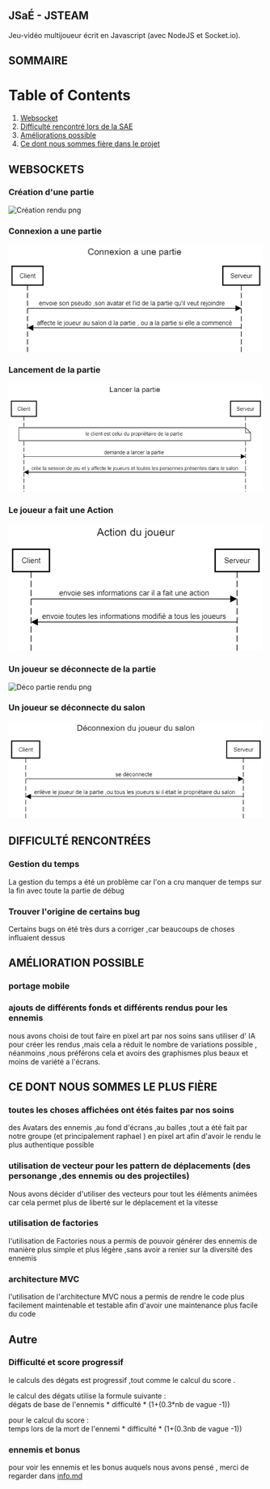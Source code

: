 ## JSaÉ - JSTEAM

Jeu-vidéo multijoueur écrit en Javascript (avec NodeJS et Socket.io).

## SOMMAIRE

# Table of Contents
1. [Websocket](#websockets)
2. [Difficulté rencontré lors de la SAE](#difficulté-rencontrées)
3. [Améliorations possible](#amélioration-possible)
4. [Ce dont nous sommes fière dans le projet](#ce-dont-nous-sommes-le-plus-fière)

##  WEBSOCKETS

### Création d'une partie

![Création rendu png](./rendu/img/Création%20partie%20fix.png)

### Connexion a une partie

![Connexion rendu png](./rendu/img/Connexion%20Partie.png)

### Lancement de la partie 

![Lancement rendu png](./rendu/img/Lancement%20Partie.png)

### Le joueur a fait une Action

![Action rendu png](./rendu/img/Action%20joueur.png)

### Un joueur se déconnecte de la partie 

![Déco partie rendu png](./rendu/img/déco%20partie%20fix.png)

### Un joueur se déconnecte du salon

![Déco salon rendu png](./rendu/img/deco%20fix.png)

## DIFFICULTÉ RENCONTRÉES 

### Gestion du temps

La gestion du temps a été un problème car l'on a cru manquer de temps sur la fin avec toute la partie de débug 

### Trouver l'origine de certains bug

Certains bugs on été très durs a corriger ,car beaucoups de choses influaient dessus 

## AMÉLIORATION POSSIBLE

### portage mobile 

### ajouts de différents fonds et différents rendus pour les ennemis 

nous avons choisi de tout faire en pixel art par nos soins sans utiliser d' IA pour créer les rendus ,mais cela a réduit le nombre de variations possible , néanmoins ,nous préférons cela et avoirs des graphismes plus beaux et moins de variété a l'écrans.

## CE DONT NOUS SOMMES LE PLUS FIÈRE

### toutes les choses affichées ont étés faites par nos soins 

des Avatars des ennemis ,au fond d'écrans ,au balles ,tout a été fait par notre groupe (et principalement raphael ) en pixel art afin d'avoir le rendu le plus authentique possible

### utilisation de vecteur pour les pattern de déplacements (des personange ,des ennemis ou des projectiles)

Nous avons décider d'utiliser des vecteurs pour tout les éléments animées car cela permet plus de liberté sur le déplacement et la vitesse 

### utilisation de factories

l'utilisation de Factories nous a permis de pouvoir générer des ennemis de manière plus simple et plus légère ,sans avoir a renier sur la diversité des ennemis 

### architecture MVC

l'utilisation de l'architecture MVC nous a permis de rendre le code plus facilement maintenable et testable afin d'avoir une maintenance plus facile du code

## Autre

### Difficulté et score progressif

le calculs des dégats est progressif ,tout comme le calcul du score .

le calcul des dégats utilise la formule suivante : \
dégats de base de l'ennemis * difficulté * (1+(0.3\*nb de vague -1))

pour le calcul du score : \
temps lors de la mort de l'ennemi * difficulté * (1+(0.3nb de vague -1))

### ennemis et bonus 

pour voir les ennemis et les bonus auquels nous avons pensé , merci de regarder dans 
[info.md](info.md)